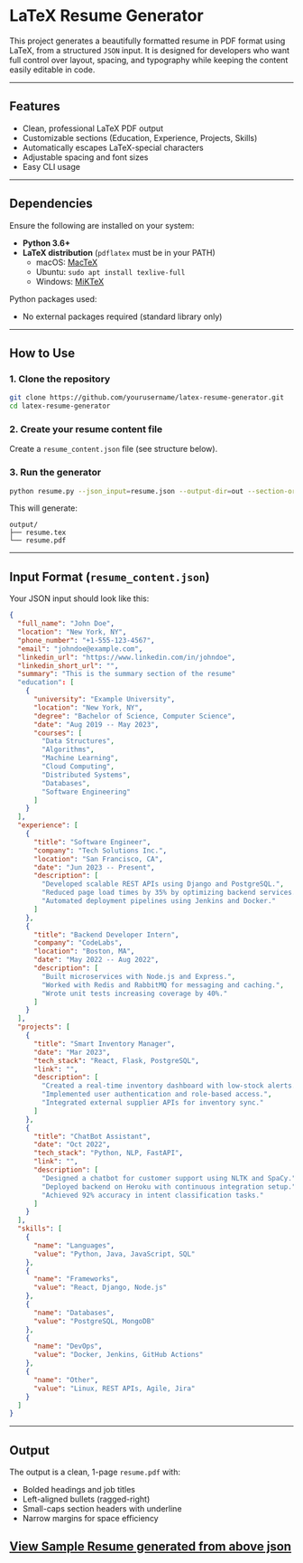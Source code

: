 # LaTeX Resume Generator

This project generates a beautifully formatted resume in PDF format using LaTeX, from a structured `JSON` input. It is designed for developers who want full control over layout, spacing, and typography while keeping the content easily editable in code.

---

## Features

- Clean, professional LaTeX PDF output
- Customizable sections (Education, Experience, Projects, Skills)
- Automatically escapes LaTeX-special characters
- Adjustable spacing and font sizes
- Easy CLI usage

---

## Dependencies

Ensure the following are installed on your system:

- **Python 3.6+**
- **LaTeX distribution** (`pdflatex` must be in your PATH)
  - macOS: [MacTeX](https://tug.org/mactex/)
  - Ubuntu: `sudo apt install texlive-full`
  - Windows: [MiKTeX](https://miktex.org/)

Python packages used:
- No external packages required (standard library only)

---

## How to Use

### 1. Clone the repository

```bash
git clone https://github.com/yourusername/latex-resume-generator.git
cd latex-resume-generator
```

### 2. Create your resume content file

Create a `resume_content.json` file (see structure below).

### 3. Run the generator

```bash
python resume.py --json_input=resume.json --output-dir=out --section-order=experience,skills,education,projects
```

This will generate:
```
output/
├── resume.tex
└── resume.pdf 
```

---

## Input Format (`resume_content.json`)

Your JSON input should look like this:

```json
{
  "full_name": "John Doe",
  "location": "New York, NY",
  "phone_number": "+1-555-123-4567",
  "email": "johndoe@example.com",
  "linkedin_url": "https://www.linkedin.com/in/johndoe",
  "linkedin_short_url": "",
  "summary": "This is the summary section of the resume"
  "education": [
    {
      "university": "Example University",
      "location": "New York, NY",
      "degree": "Bachelor of Science, Computer Science",
      "date": "Aug 2019 -- May 2023",
      "courses": [
        "Data Structures",
        "Algorithms",
        "Machine Learning",
        "Cloud Computing",
        "Distributed Systems",
        "Databases",
        "Software Engineering"
      ]
    }
  ],
  "experience": [
    {
      "title": "Software Engineer",
      "company": "Tech Solutions Inc.",
      "location": "San Francisco, CA",
      "date": "Jun 2023 -- Present",
      "description": [
        "Developed scalable REST APIs using Django and PostgreSQL.",
        "Reduced page load times by 35% by optimizing backend services.",
        "Automated deployment pipelines using Jenkins and Docker."
      ]
    },
    {
      "title": "Backend Developer Intern",
      "company": "CodeLabs",
      "location": "Boston, MA",
      "date": "May 2022 -- Aug 2022",
      "description": [
        "Built microservices with Node.js and Express.",
        "Worked with Redis and RabbitMQ for messaging and caching.",
        "Wrote unit tests increasing coverage by 40%."
      ]
    }
  ],
  "projects": [
    {
      "title": "Smart Inventory Manager",
      "date": "Mar 2023",
      "tech_stack": "React, Flask, PostgreSQL",
      "link": "",
      "description": [
        "Created a real-time inventory dashboard with low-stock alerts.",
        "Implemented user authentication and role-based access.",
        "Integrated external supplier APIs for inventory sync."
      ]
    },
    {
      "title": "ChatBot Assistant",
      "date": "Oct 2022",
      "tech_stack": "Python, NLP, FastAPI",
      "link": "",
      "description": [
        "Designed a chatbot for customer support using NLTK and SpaCy.",
        "Deployed backend on Heroku with continuous integration setup.",
        "Achieved 92% accuracy in intent classification tasks."
      ]
    }
  ],
  "skills": [
    {
      "name": "Languages",
      "value": "Python, Java, JavaScript, SQL"
    },
    {
      "name": "Frameworks",
      "value": "React, Django, Node.js"
    },
    {
      "name": "Databases",
      "value": "PostgreSQL, MongoDB"
    },
    {
      "name": "DevOps",
      "value": "Docker, Jenkins, GitHub Actions"
    },
    {
      "name": "Other",
      "value": "Linux, REST APIs, Agile, Jira"
    }
  ]
}
```

---

## Output

The output is a clean, 1-page `resume.pdf` with:

- Bolded headings and job titles
- Left-aligned bullets (ragged-right)
- Small-caps section headers with underline
- Narrow margins for space efficiency

[View Sample Resume generated from above json](resume.pdf)
---
